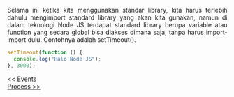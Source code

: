 <p align="justify">
Selama ini ketika kita menggunakan standar library, kita harus terlebih dahulu mengimport standard library yang akan kita gunakan, namun di dalam teknologi Node JS terdapat standard library berupa variable atau function yang secara global bisa diakses dimana saja, tanpa harus import-import dulu. Contohnya adalah setTimeout().
</p>

```js
setTimeout(function () {
  console.log("Halo Node JS");
}, 3000);
```

[<< Events](https://github.com/Bahrul-Rozak/mastering-node-js/tree/main/node-js-dasar/19-Events)
<br>
[Process >>]()
